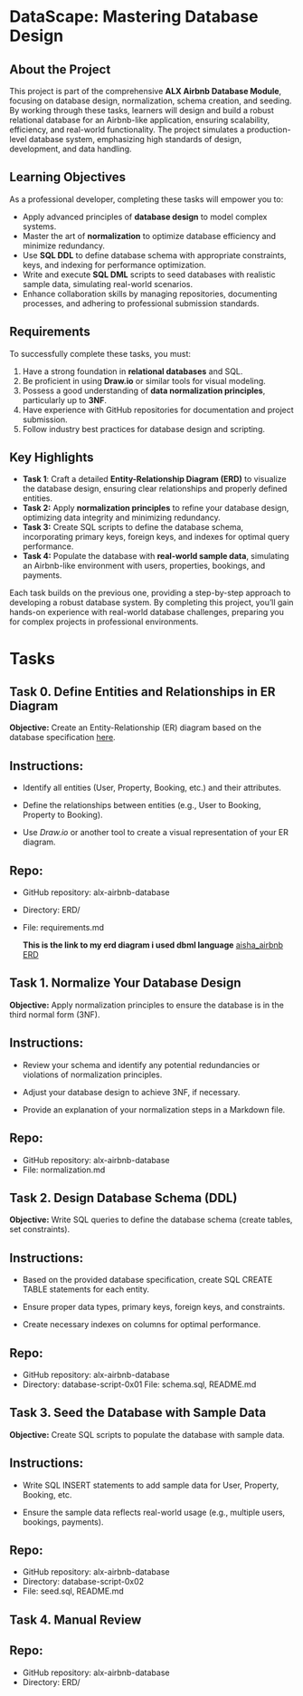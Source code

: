 # DataScape: Mastering Database Design

## About the Project
This project is part of the comprehensive **ALX Airbnb Database Module**, focusing on database design, normalization, schema creation, and seeding. By working through these tasks, learners will design and build a robust relational database for an Airbnb-like application, ensuring scalability, efficiency, and real-world functionality. The project simulates a production-level database system, emphasizing high standards of design, development, and data handling.

## Learning Objectives
As a professional developer, completing these tasks will empower you to:

- Apply advanced principles of **database design** to model complex systems.
- Master the art of **normalization** to optimize database efficiency and minimize redundancy.
- Use **SQL DDL** to define database schema with appropriate constraints, keys, and indexing for performance optimization.
- Write and execute **SQL DML** scripts to seed databases with realistic sample data, simulating real-world scenarios.
- Enhance collaboration skills by managing repositories, documenting processes, and adhering to professional submission standards.

## Requirements
To successfully complete these tasks, you must:

1. Have a strong foundation in **relational databases** and SQL.
2. Be proficient in using **Draw.io** or similar tools for visual modeling.
3. Possess a good understanding of **data normalization principles**, particularly up to **3NF**.
4. Have experience with GitHub repositories for documentation and project submission.
5. Follow industry best practices for database design and scripting.

## Key Highlights
- **Task 1**: Craft a detailed **Entity-Relationship Diagram (ERD)** to visualize the database design, ensuring clear relationships and properly defined entities.
- **Task 2:** Apply **normalization principles** to refine your database design, optimizing data integrity and minimizing redundancy.
- **Task 3:** Create SQL scripts to define the database schema, incorporating primary keys, foreign keys, and indexes for optimal query performance.
- **Task 4:** Populate the database with **real-world sample data**, simulating an Airbnb-like environment with users, properties, bookings, and payments.

Each task builds on the previous one, providing a step-by-step approach to developing a robust database system. By completing this project, you’ll gain hands-on experience with real-world database challenges, preparing you for complex projects in professional environments.

# Tasks
## Task 0. **Define Entities and Relationships in ER Diagram**

**Objective:** Create an Entity-Relationship (ER) diagram based on the database specification [here]().

## Instructions:

- Identify all entities (User, Property, Booking, etc.) and their attributes.

- Define the relationships between entities (e.g., User to Booking, Property to Booking).

- Use *Draw.io* or another tool to create a visual representation of your ER diagram.

## Repo:

- GitHub repository: alx-airbnb-database
- Directory: ERD/
- File: requirements.md

  **This is the link to my erd diagram i used dbml language**
   [aisha_airbnb ERD](https://dbdiagram.io/d/aisha_airbnb-6821e04b5b2fc4582f34f19e)

## Task 1. Normalize Your Database Design

**Objective:** Apply normalization principles to ensure the database is in the third normal form (3NF).

## Instructions:

- Review your schema and identify any potential redundancies or violations of normalization principles.

- Adjust your database design to achieve 3NF, if necessary.

- Provide an explanation of your normalization steps in a Markdown file.

## Repo:

- GitHub repository: alx-airbnb-database
- File: normalization.md

## Task 2. Design Database Schema (DDL)

**Objective:** Write SQL queries to define the database schema (create tables, set constraints).

## Instructions:

- Based on the provided database specification, create SQL CREATE TABLE statements for each entity.

- Ensure proper data types, primary keys, foreign keys, and constraints.

- Create necessary indexes on columns for optimal performance.

## Repo:

- GitHub repository: alx-airbnb-database
- Directory: database-script-0x01
File: schema.sql, README.md

## Task 3. Seed the Database with Sample Data

**Objective:** Create SQL scripts to populate the database with sample data.

## Instructions:

- Write SQL INSERT statements to add sample data for User, Property, Booking, etc.

- Ensure the sample data reflects real-world usage (e.g., multiple users, bookings, payments).

## Repo:

- GitHub repository: alx-airbnb-database
- Directory: database-script-0x02
- File: seed.sql, README.md

## Task 4. Manual Review

## Repo:

- GitHub repository: alx-airbnb-database
- Directory: ERD/

